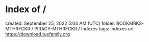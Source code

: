 # Index of /

created: September 25, 2022 5:04 AM (UTC)
folder: BOOKMRKS-MTHRFCKR / PIRACY-MTHRFCKR / Indexes
tags: indexes
url: https://download.tuxfamily.org